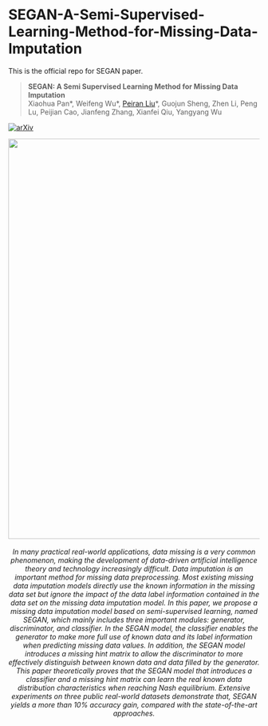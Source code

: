 # SEGAN-A-Semi-Supervised-Learning-Method-for-Missing-Data-Imputation
This is the official repo for SEGAN paper.


> **SEGAN: A Semi Supervised Learning Method for Missing Data Imputation**  
> Xiaohua Pan\*,
> Weifeng Wu\*,
> [Peiran Liu](https://www.linkedin.com/in/peiran-liu1)\*,
> Guojun Sheng,
> Zhen Li,
> Peng Lu,
> Peijian Cao,
> Jianfeng Zhang,
> Xianfei Qiu,
> Yangyang Wu




[![arXiv](https://img.shields.io/badge/arXiv-SEGAN)](https://www.arxiv.org/pdf/2405.13089)




<p align="center">
<img src="assets/SEGAN.png" width="800px"/>  
<br>
<br>
<em>In many practical real-world applications, data missing is a very common phenomenon,
making the development of data-driven artificial intelligence theory and technology
increasingly difficult. Data imputation is an important method for missing data
preprocessing. Most existing missing data imputation models directly use the known
information in the missing data set but ignore the impact of the data label information
contained in the data set on the missing data imputation model. In this paper, we
propose a missing data imputation model based on semi-supervised learning, named
SEGAN, which mainly includes three important modules: generator, discriminator, and
classifier. In the SEGAN model, the classifier enables the generator to make more full
use of known data and its label information when predicting missing data values. In
addition, the SEGAN model introduces a missing hint matrix to allow the discriminator
to more effectively distinguish between known data and data filled by the generator.
This paper theoretically proves that the SEGAN model that introduces a classifier and
a missing hint matrix can learn the real known data distribution characteristics when
reaching Nash equilibrium. Extensive experiments on three public real-world datasets
demonstrate that, SEGAN yields a more than 10% accuracy gain, compared with the
state-of-the-art approaches.</em>
</p>
